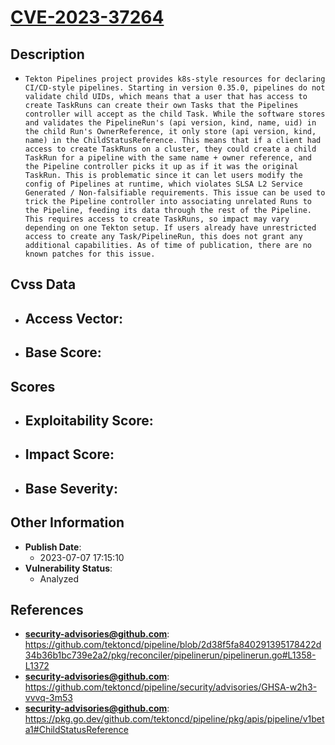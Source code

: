 
# [CVE-2023-37264](https://github.com/tektoncd/pipeline/blob/2d38f5fa840291395178422d34b36b1bc739e2a2/pkg/reconciler/pipelinerun/pipelinerun.go#L1358-L1372)

## Description

- `Tekton Pipelines project provides k8s-style resources for declaring CI/CD-style pipelines. Starting in version 0.35.0, pipelines do not validate child UIDs, which means that a user that has access to create TaskRuns can create their own Tasks that the Pipelines controller will accept as the child Task. While the software stores and validates the PipelineRun's (api version, kind, name, uid) in the child Run's OwnerReference, it only store (api version, kind, name) in the ChildStatusReference. This means that if a client had access to create TaskRuns on a cluster, they could create a child TaskRun for a pipeline with the same name + owner reference, and the Pipeline controller picks it up as if it was the original TaskRun. This is problematic since it can let users modify the config of Pipelines at runtime, which violates SLSA L2 Service Generated / Non-falsifiable requirements. This issue can be used to trick the Pipeline controller into associating unrelated Runs to the Pipeline, feeding its data through the rest of the Pipeline. This requires access to create TaskRuns, so impact may vary depending on one Tekton setup. If users already have unrestricted access to create any Task/PipelineRun, this does not grant any additional capabilities. As of time of publication, there are no known patches for this issue.`

## Cvss Data

- **Access Vector**:
  - 
- **Base Score**:
  - 

## Scores

- **Exploitability Score**:
  - 
- **Impact Score**:
  - 
- **Base Severity**:
  - 

## Other Information

- **Publish Date**:
  - 2023-07-07 17:15:10
- **Vulnerability Status**:
  - Analyzed

## References

- **security-advisories@github.com**: https://github.com/tektoncd/pipeline/blob/2d38f5fa840291395178422d34b36b1bc739e2a2/pkg/reconciler/pipelinerun/pipelinerun.go#L1358-L1372
- **security-advisories@github.com**: https://github.com/tektoncd/pipeline/security/advisories/GHSA-w2h3-vvvq-3m53
- **security-advisories@github.com**: https://pkg.go.dev/github.com/tektoncd/pipeline/pkg/apis/pipeline/v1beta1#ChildStatusReference
